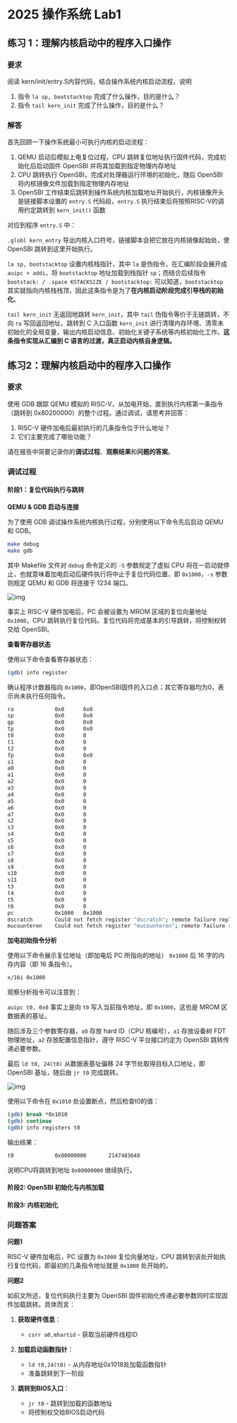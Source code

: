 # 2025 操作系统 Lab1
## 练习 1：理解内核启动中的程序入口操作

### 要求
阅读 kern/init/entry.S内容代码，结合操作系统内核启动流程，说明

1. 指令 `la sp, bootstacktop` 完成了什么操作，目的是什么？ 
2. 指令 `tail kern_init` 完成了什么操作，目的是什么？

### 解答
首先回顾一下操作系统最小可执行内核的启动流程：

1. QEMU 启动后模拟上电复位过程，CPU 跳转复位地址执行固件代码，完成初始化后启动固件 OpenSBI 并将其加载到指定物理内存地址
2. CPU 跳转执行 OpenSBI，完成对处理器运行环境的初始化，随后 OpenSBI 将内核镜像文件加载到指定物理内存地址
3. OpenSBI 工作结束后跳转到操作系统内核加载地址开始执行，内核镜像开头是链接脚本设置的 `entry.S` 代码段，`entry.S` 执行结束后将按照RISC-V的调用约定跳转到 `kern_init()` 函数

对应到程序 `entry.S` 中：

`.globl kern_entry` 导出内核入口符号，链接脚本会把它放在内核镜像起始处，使 OpenSBI 跳转到这里开始执行。

`la sp, bootstacktop` 设置内核栈指针，其中 `la` 是伪指令，在汇编阶段会展开成 `auipc + addi`，将 `bootstacktop` 地址加载到栈指针 `sp`；而结合后续指令 `bootstack: / .space KSTACKSIZE / bootstacktop:` 可以知道，`bootstacktop` 其实就指向内核栈栈顶，因此这条指令是为了**在内核启动阶段完成引导栈的初始化**。

`tail kern_init` 无返回地跳转 `kern_init`，其中 `tail` 伪指令等价于无链跳转，不向 `ra` 写回返回地址，跳转到 C 入口函数 `kern_init` 进行清理内存环境、清零未初始化的全局变量，输出内核启动信息、初始化关键子系统等内核初始化工作。**这条指令实现从汇编到 C 语言的过渡，真正启动内核自身逻辑。**

## 练习2：理解内核启动中的程序入口操作

### 要求
使用 GDB 跟踪 QEMU 模拟的 RISC-V，从加电开始，直到执行内核第一条指令（跳转到 0x80200000）的整个过程。通过调试，请思考并回答：

1. RISC-V 硬件加电后最初执行的几条指令位于什么地址？
2. 它们主要完成了哪些功能？

请在报告中简要记录你的**调试过程**、**观察结果**和**问题的答案**。

### 调试过程

#### 阶段1：复位代码执行与跳转

**QEMU & GDB 启动与连接**

为了使用 GDB 调试操作系统内核执行过程，分别使用以下命令先后启动 QEMU 和 GDB。

```bash
make debug
make gdb
```

其中 Makefile 文件对 `debug` 命令定义的 `-S` 参数规定了虚拟 CPU 将在一启动就停止，也就意味着加电启动后硬件执行将中止于复位代码位置，即 `0x1000`，`-s` 参数则规定 QEMU 和 GDB 将连接于 1234 端口。

![img](assets/start.png)

事实上 RISC-V 硬件加电后，PC 会被设置为 MROM 区域的复位向量地址 `0x1000`，CPU 跳转执行复位代码。复位代码将完成基本的引导跳转，将控制权转交给 OpenSBI。

**查看寄存器状态**

使用以下命令查看寄存器状态：
```bash
(gdb) info register
```
确认程序计数器指向 `0x1000`，即OpenSBI固件的入口点；其它寄存器均为0，表示尚未执行任何指令。
```bash
ra             0x0      0x0
sp             0x0      0x0
gp             0x0      0x0
tp             0x0      0x0
t0             0x0      0
t1             0x0      0
t2             0x0      0
fp             0x0      0x0
s1             0x0      0
a0             0x0      0
a1             0x0      0
a2             0x0      0
a3             0x0      0
a4             0x0      0
a5             0x0      0
a6             0x0      0
a7             0x0      0
s2             0x0      0
s3             0x0      0
s4             0x0      0
s5             0x0      0
s6             0x0      0
s7             0x0      0
s8             0x0      0
s9             0x0      0
s10            0x0      0
s11            0x0      0
t3             0x0      0
t4             0x0      0
t5             0x0      0
t6             0x0      0
pc             0x1000   0x1000
dscratch       Could not fetch register "dscratch"; remote failure reply 'E14'
mucounteren    Could not fetch register "mucounteren"; remote failure reply 'E14'
```

**加电初始指令分析**

使用以下命令展示复位地址（即加电后 PC 所指向的地址） `0x1000` 后 16 字的内存内容（即 16 条指令）。

```bash
x/16i 0x1000
```

观察分析指令可以注意到：

`auipc t0, 0x0` 事实上是向 `t0` 写入当前指令地址，即 `0x1000`，这也是 MROM 区数据表的基址。 

随后涉及三个参数寄存器，`a0` 存放 hard ID（CPU 核编号），`a1` 存放设备树 FDT 物理地址，`a2` 存放配置信息指针，遵守 RISC-V 平台接口约定为 OpenSBI 跳转传递必要参数。

最后 `ld t0, 24(t0)` 从数据表基址偏移 24 字节处取得目标入口地址，即 OpenSBI 基址，随后由 `jr t0` 完成跳转。

![img](assets/fuwei.png)

使用以下命令在 `0x1010` 处设置断点，然后检查t0的值：
```bash
(gdb) break *0x1010
(gdb) continue
(gdb) info registers t0

```
输出结果：
```bash
t0             0x80000000       2147483648
```

说明CPU将跳转到地址 `0x80000000` 继续执行。

#### 阶段2: OpenSBI 初始化与内核加载

#### 阶段3: 内核初始化

### 问题答案

**问题1**

RISC-V 硬件加电后，PC 设置为 `0x1000` 复位向量地址，CPU 跳转到该处开始执行复位代码，即最初的几条指令地址就是 `0x1000` 处开始的。

**问题2**

如前文所述，复位代码执行主要为 OpenSBI 固件初始化传递必要参数同时实现固件加载跳转。具体而言：

1. **获取硬件信息**：
   - `csrr a0,mhartid` - 获取当前硬件线程ID

2. **加载启动函数指针**：
   - `ld t0,24(t0)` - 从内存地址0x1018处加载函数指针
   - 准备跳转到下一阶段

3. **跳转到BIOS入口**：
   - `jr t0` - 跳转到加载的函数地址
   - 将控制权交给BIOS启动代码

